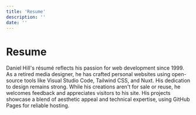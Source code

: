 ```yaml
---
title: 'Resume'
description: ''
date: ''
---
```


# Resume

Daniel Hill's résumé reflects his passion for web development since 1999. As a retired media designer, he has crafted personal websites using open-source tools like Visual Studio Code, Tailwind CSS, and Nuxt. His dedication to design remains strong. While his creations aren't for sale or reuse, he welcomes feedback and appreciates visitors to his site. His projects showcase a blend of aesthetic appeal and technical expertise, using GitHub Pages for reliable hosting.